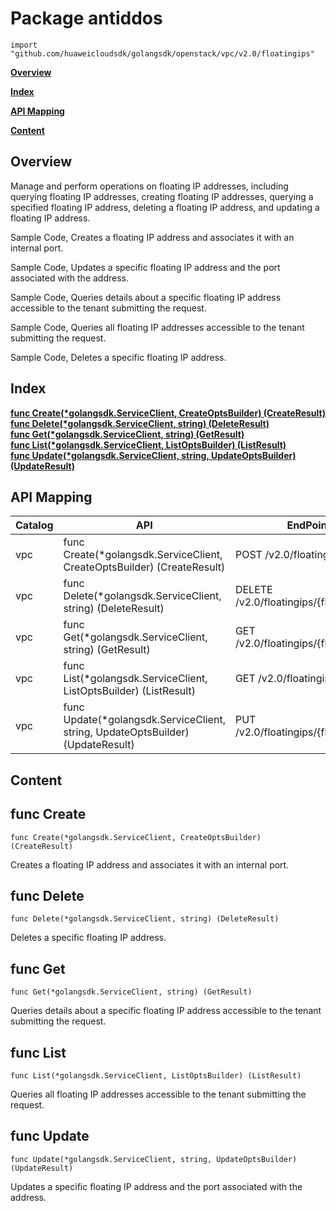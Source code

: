 # Package antiddos
    import "github.com/huaweicloudsdk/golangsdk/openstack/vpc/v2.0/floatingips"
**[Overview](#overview)**  

**[Index](#index)**  

**[API Mapping](#api-mapping)**  

**[Content](#content)**  

## Overview
Manage and perform operations on floating IP addresses, including querying floating IP addresses, creating floating IP addresses, querying a specified floating IP address, deleting a floating IP address, and updating a floating IP address.

Sample Code, Creates a floating IP address and associates it with an internal port.

    
Sample Code, Updates a specific floating IP address and the port associated with the address.

    
Sample Code, Queries details about a specific floating IP address accessible to the tenant submitting the request.

    
Sample Code, Queries all floating IP addresses accessible to the tenant submitting the request.

    
Sample Code, Deletes a specific floating IP address.

## Index
**[func Create(*golangsdk.ServiceClient, CreateOptsBuilder) (CreateResult)](#func-create)**  
**[func Delete(*golangsdk.ServiceClient, string) (DeleteResult)](#func-delete)**  
**[func Get(*golangsdk.ServiceClient, string) (GetResult)](#func-get)**  
**[func List(*golangsdk.ServiceClient, ListOptsBuilder) (ListResult)](#func-list)**  
**[func Update(*golangsdk.ServiceClient, string, UpdateOptsBuilder) (UpdateResult)](#func-update)**  
## API Mapping
|Catalog|API|EndPoint|
|----|---|--------|
|vpc|func Create(*golangsdk.ServiceClient, CreateOptsBuilder) (CreateResult)|POST /v2.0/floatingips|
|vpc|func Delete(*golangsdk.ServiceClient, string) (DeleteResult)|DELETE /v2.0/floatingips/{floatingip_id}|
|vpc|func Get(*golangsdk.ServiceClient, string) (GetResult)|GET /v2.0/floatingips/{floatingip_id}|
|vpc|func List(*golangsdk.ServiceClient, ListOptsBuilder) (ListResult)|GET /v2.0/floatingips|
|vpc|func Update(*golangsdk.ServiceClient, string, UpdateOptsBuilder) (UpdateResult)|PUT /v2.0/floatingips/{floatingip_id}|
## Content
## func Create
    func Create(*golangsdk.ServiceClient, CreateOptsBuilder) (CreateResult)  
Creates a floating IP address and associates it with an internal port.
## func Delete
    func Delete(*golangsdk.ServiceClient, string) (DeleteResult)  
Deletes a specific floating IP address.
## func Get
    func Get(*golangsdk.ServiceClient, string) (GetResult)  
Queries details about a specific floating IP address accessible to the tenant submitting the request.
## func List
    func List(*golangsdk.ServiceClient, ListOptsBuilder) (ListResult)  
Queries all floating IP addresses accessible to the tenant submitting the request.
## func Update
    func Update(*golangsdk.ServiceClient, string, UpdateOptsBuilder) (UpdateResult)  
Updates a specific floating IP address and the port associated with the address.
